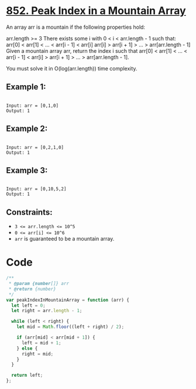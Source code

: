 # [852. Peak Index in a Mountain Array](https://leetcode.com/problems/peak-index-in-a-mountain-array/description/)

An array arr is a mountain if the following properties hold:

arr.length >= 3
There exists some i with 0 < i < arr.length - 1 such that:
arr[0] < arr[1] < ... < arr[i - 1] < arr[i]
arr[i] > arr[i + 1] > ... > arr[arr.length - 1]
Given a mountain array arr, return the index i such that arr[0] < arr[1] < ... < arr[i - 1] < arr[i] > arr[i + 1] > ... > arr[arr.length - 1].

You must solve it in O(log(arr.length)) time complexity.

## Example 1:

```

Input: arr = [0,1,0]
Output: 1

```

## Example 2:

```

Input: arr = [0,2,1,0]
Output: 1

```

## Example 3:

```

Input: arr = [0,10,5,2]
Output: 1

```

## Constraints:

- `3 <= arr.length <= 10^5`
- `0 <= arr[i] <= 10^6`
- `arr` is guaranteed to be a mountain array.

# Code

```js
/**
 * @param {number[]} arr
 * @return {number}
 */
var peakIndexInMountainArray = function (arr) {
  let left = 0;
  let right = arr.length - 1;

  while (left < right) {
    let mid = Math.floor((left + right) / 2);

    if (arr[mid] < arr[mid + 1]) {
      left = mid + 1;
    } else {
      right = mid;
    }
  }

  return left;
};
```
